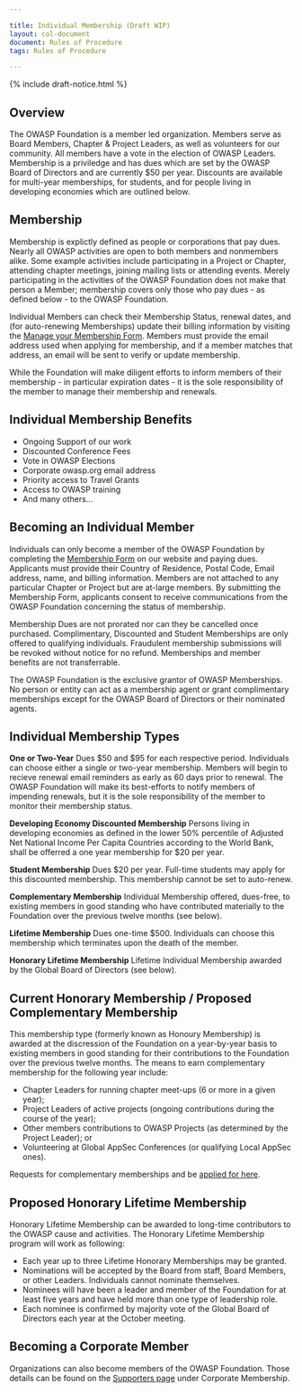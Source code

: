 ```yaml
---

title: Individual Membership (Draft WIP)
layout: col-document
document: Rules of Procedure
tags: Rules of Procedure

---
```


{% include draft-notice.html %}

## Overview
The OWASP Foundation is a member led organization. Members serve as Board Members, Chapter & Project Leaders, as well as volunteers for our community. All members have a vote in the election of OWASP Leaders. Membership is a priviledge and has dues which are set by the OWASP Board of Directors and are currently $50 per year. Discounts are available for multi-year memberships, for students, and for people living in developing economies which are outlined below.

## Membership
Membership is explictly defined as people or corporations that pay dues. Nearly all OWASP activities are open to both members and nonmembers alike. Some example activities include participating in a Project or Chapter, attending chapter meetings, joining mailing lists or attending events. Merely participating in the activities of the OWASP Foundation does not make that person a Member; membership covers only those who pay dues - as defined below - to the OWASP Foundation.

Individual Members can check their Membership Status, renewal dates, and (for auto-renewing Memberships) update their billing information by visiting the [Manage your Membership Form](https://owasp.org/manage-membership/). Members must provide the email address used when applying for membership, and if a member matches that address, an email will be sent to verify or update membership.

While the Foundation will make diligent efforts to inform members of their membership - in particular expiration dates - it is the sole responsibility of the member to manage their membership and renewals.

## Individual Membership Benefits
- Ongoing Support of our work
- Discounted Conference Fees
- Vote in OWASP Elections
- Corporate owasp.org email address
- Priority access to Travel Grants
- Access to OWASP training
- And many others...

## Becoming an Individual Member

Individuals can only become a member of the OWASP Foundation by completing the [Membership Form](/membership) on our website and paying dues. Applicants must provide their Country of Residence, Postal Code, Email address, name, and billing information. Members are not attached to any particular Chapter or Project but are at-large members. By submitting the Membership Form, applicants consent to receive communications from the OWASP Foundation concerning the status of membership.

Membership Dues are not prorated nor can they be cancelled once purchased. Complimentary, Discounted and Student Memberships are only offered to qualifying individuals. Fraudulent membership submissions will be revoked without notice for no refund. Memberships and member benefits are not transferrable.

The OWASP Foundation is the exclusive grantor of OWASP Memberships. No person or entity can act as a membership agent or grant complimentary memberships except for the OWASP Board of Directors or their nominated agents.

## Individual Membership Types

**One or Two-Year** Dues $50 and $95 for each respective period. Individuals can choose either a single or two-year membership. Members will begin to recieve renewal email reminders as early as 60 days prior to renewal. The OWASP Foundation will make its best-efforts to notify members of impending renewals, but it is the sole responsibility of the member to monitor their membership status.

**Developing Economy Discounted Membership** Persons living in developing economies as defined in the lower 50% percentile
of Adjusted Net National Income Per Capita Countries according to the World Bank, shall be offerred a one year membership for $20 per year.

**Student Membership** Dues $20 per year. Full-time students may apply for this discounted membership. This membership cannot be set to auto-renew.

**Complementary Membership** Individual Membership offered, dues-free, to existing members in good standing who have contributed materially to the Foundation over the previous twelve months (see below).

**Lifetime Membership** Dues one-time $500. Individuals can choose this membership which terminates upon the death of the member.

**Honorary Lifetime Membership** Lifetime Individual Membership awarded by the Global Board of Directors (see below).

## Current Honorary Membership / Proposed Complementary Membership

This membership type (formerly known as Honoury Membership) is awarded at the discression of the Foundation on a year-by-year basis to existing members in good standing for their contributions to the Foundation over the previous twelve months. The  means to earn complementary membership for the following year include:
- Chapter Leaders for running chapter meet-ups (6 or more in a given year);
- Project Leaders of active projects (ongoing contributions during the course of the year);
- Other members contributions to OWASP Projects (as determined by the Project Leader); or
- Volunteering at Global AppSec Conferences (or qualifying Local AppSec ones). 

Requests for complementary memberships and be [applied for here](https://owasp.wufoo.com/forms/honorary-membership-application/).

## Proposed Honorary Lifetime Membership

Honorary Lifetime Membership can be awarded to long-time contributors to the OWASP cause and activities. The Honorary Lifetime Membership program will work as following:
- Each year up to three Lifetime Honorary Memberships may be granted.
- Nominations will be accepted by the Board from staff, Board Members, or other Leaders. Individuals cannot nominate themselves.
- Nominees will have been a leader and member of the Foundation for at least five years and have held more than one type of leadership role.
- Each nominee is confirmed by majority vote of the Global Board of Directors each year at the October meeting.

## Becoming a Corporate Member

Organizations can also become members of the OWASP Foundation. Those details can be found on the [Supporters page](/supporters) under Corporate Membership.




